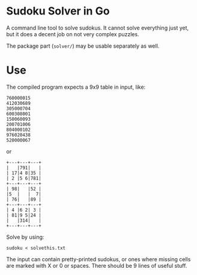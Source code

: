 # Sudoku Solver in Go

A command line tool to solve sudokus. It cannot solve everything just yet,
but it does a decent job on not very complex puzzles.

The package part (`solver/`) may be usable separately as well.

# Use

The compiled program expects a 9x9 table in input, like:

```
760000015
412030689
305000704
600308001
150060093
200701006
804000102
976020438
520000067
```

or

```
+---+---+---+
|   |791|   |
| 17|4 8|35 |
| 2 |5 6|781|
+---+---+---+
| 98|   |52 |
|5  |   |  7|
| 76|   |89 |
+---+---+---+
| 4 |6 2| 3 |
| 81|9 5|24 |
|   |314|   |
+---+---+---+
```

Solve by using:

```
sudoku < solvethis.txt
```

The input can contain pretty-printed sudokus, or ones where missing cells
are marked with X or 0 or spaces. There should be 9 lines of useful stuff.
